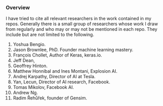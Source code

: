 ### Overview

I have tried to cite all relevant researchers in the work contained in my repos. Generally there is a small group of researchers whose work I draw from regularly and who may or may not be mentioned in each repo. They include but are not limited to the following. 


1. Yoshua Bengio. 
2. Jason Brownlee, PhD. Founder machine learning mastery.
3. François Chollet, Author of Keras, keras.io.
4. Jeff Dean,  
5. Geoffrey Hinton.
6. Matthew Honnibal and Ines Montani, Explosion AI.  
7. Andrej Karpathy, Director of AI at Tesla.
8. Yan, Lecun, Director of AI research, Facebook.
9. Tomas Mikolov, Facebook AI.
10. Andrew Ng.
11. Radim Řehůřek, founder of Gensim.




 


